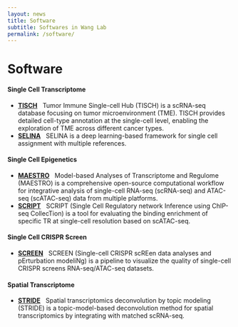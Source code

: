 ```yaml
---
layout: news
title: Software
subtitle: Softwares in Wang Lab
permalink: /software/
---
```


# Software
#### Single Cell Transcriptome
- [**TISCH**](http://tisch.comp-genomics.org) &nbsp;
Tumor Immune Single-cell Hub (TISCH) is a scRNA-seq database focusing on tumor microenvironment (TME). TISCH provides detailed cell-type annotation at the single-cell level, enabling the exploration of TME across different cancer types.
- [**SELINA**](https://github.com/wanglabtongji/SELINA) &nbsp;
SELINA is a deep learning-based framework for single cell assignment with multiple references. 

#### Single Cell Epigenetics
- [**MAESTRO**](http://github.com/liulab-dfci/MAESTRO) &nbsp;
Model-based Analyses of Transcriptome and Regulome (MAESTRO) is a comprehensive open-source computational workflow for integrative analysis of single-cell RNA-seq (scRNA-seq) and ATAC-seq (scATAC-seq) data from multiple platforms.
- [**SCRIPT**](https://github.com/wanglabtongji/SCRIPT) &nbsp;
SCRIPT (Single Cell Regulatory network Inference using ChIP-seq CollecTion) is a tool for evaluating the binding enrichment of specific TR at single-cell resolution based on scATAC-seq.

#### Single Cell CRISPR Screen
- [**SCREEN**](https://github.com/HailinWei98/SCREEN/) &nbsp;
SCREEN (Single-cell CRISPR scREen data analyses and pErturbation modeliNg) is a pipeline to visualize the quality of single-cell CRISPR screens RNA-seq/ATAC-seq datasets.

#### Spatial Transcriptome
- [**STRIDE**](https://github.com/DongqingSun96/STRIDE) &nbsp;
Spatial transcriptomics deconvolution by topic modeling (STRIDE) is a topic-model-based deconvolution method for spatial transcriptomics by integrating with matched scRNA-seq.
